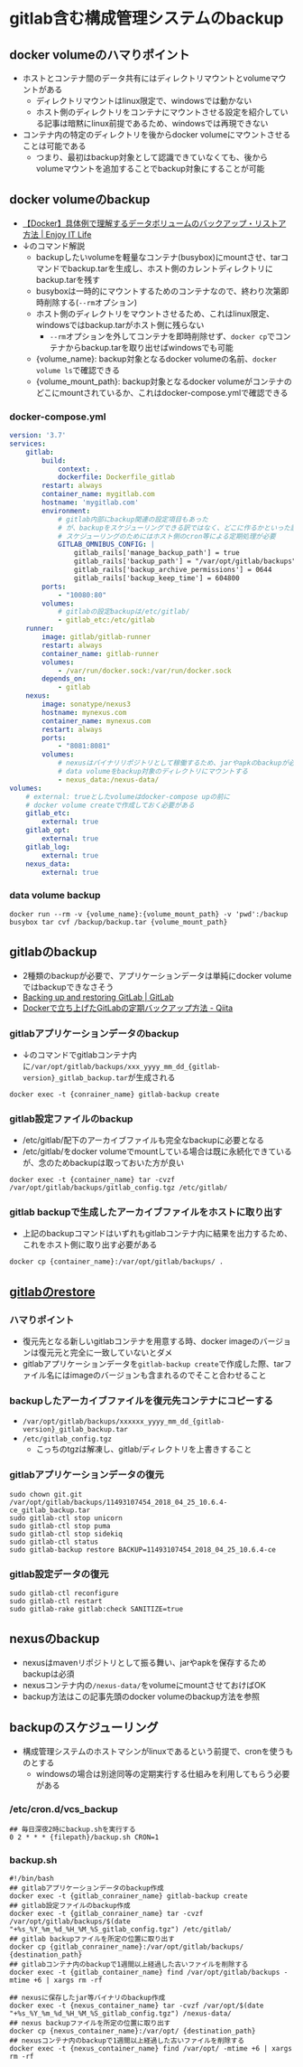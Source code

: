 # gitlab含む構成管理システムのbackup

## docker volumeのハマりポイント
- ホストとコンテナ間のデータ共有にはディレクトリマウントとvolumeマウントがある
	- ディレクトリマウントはlinux限定で、windowsでは動かない
	- ホスト側のディレクトリをコンテナにマウントさせる設定を紹介している記事は暗黙にlinux前提であるため、windowsでは再現できない
- コンテナ内の特定のディレクトリを後からdocker volumeにマウントさせることは可能である
	- つまり、最初はbackup対象として認識できていなくても、後からvolumeマウントを追加することでbackup対象にすることが可能

## docker volumeのbackup
- [【Docker】具体例で理解するデータボリュームのバックアップ・リストア方法 \| Enjoy IT Life](https://nishinatoshiharu.com/docker-volume-backup/)
- ↓のコマンド解説
	- backupしたいvolumeを軽量なコンテナ(busybox)にmountさせ、tarコマンドでbackup.tarを生成し、ホスト側のカレントディレクトリにbackup.tarを残す
	- busyboxは一時的にマウントするためのコンテナなので、終わり次第即時削除する(`--rm`オプション)
	- ホスト側のディレクトリをマウントさせるため、これはlinux限定、windowsではbackup.tarがホスト側に残らない
		- `--rm`オプションを外してコンテナを即時削除せず、`docker cp`でコンテナからbackup.tarを取り出せばwindowsでも可能
	- {volume_name}: backup対象となるdocker volumeの名前、`docker volume ls`で確認できる
	- {volume_mount_path}: backup対象となるdocker volumeがコンテナのどこにmountされているか、これはdocker-compose.ymlで確認できる

### docker-compose.yml
```yml
version: '3.7'
services:
    gitlab:
        build:
            context: .
            dockerfile: Dockerfile_gitlab
        restart: always
        container_name: mygitlab.com
        hostname: 'mygitlab.com'
        environment:
			# gitlab内部にbackup関連の設定項目もあった
			# が、backupをスケジューリングできる訳ではなく、どこに作るかといった設定のみ
			# スケジューリングのためにはホスト側のcron等による定期処理が必要
            GITLAB_OMNIBUS_CONFIG: |
                gitlab_rails['manage_backup_path'] = true
                gitlab_rails['backup_path'] = "/var/opt/gitlab/backups"
                gitlab_rails['backup_archive_permissions'] = 0644
                gitlab_rails['backup_keep_time'] = 604800
        ports:
            - "10080:80"
        volumes:
			# gitlabの設定backupは/etc/gitlab/
            - gitlab_etc:/etc/gitlab
    runner:
        image: gitlab/gitlab-runner
        restart: always
        container_name: gitlab-runner
        volumes:
            - /var/run/docker.sock:/var/run/docker.sock
        depends_on:
            - gitlab
    nexus:
        image: sonatype/nexus3
        hostname: mynexus.com
        container_name: mynexus.com
        restart: always
        ports:
            - "8081:8081"
        volumes:
			# nexusはバイナリリポジトリとして稼働するため、jarやapkのbackupが必要
			# data volumeをbackup対象のディレクトリにマウントする
            - nexus_data:/nexus-data/
volumes:
	# external: trueとしたvolumeはdocker-compose upの前に
	# docker volume createで作成しておく必要がある
    gitlab_etc:
        external: true
    gitlab_opt:
        external: true
    gitlab_log:
        external: true
    nexus_data:
        external: true
```

### data volume backup
```shell
docker run --rm -v {volume_name}:{volume_mount_path} -v 'pwd':/backup busybox tar cvf /backup/backup.tar {volume_mount_path}
```


## gitlabのbackup
- 2種類のbackupが必要で、アプリケーションデータは単純にdocker volumeではbackupできなさそう
- [Backing up and restoring GitLab \| GitLab](https://docs.gitlab.com/ee/raketasks/backup_restore.html)
- [Dockerで立ち上げたGitLabの定期バックアップ方法 - Qiita](https://qiita.com/TomoyukiSugiyama/items/e9da7c873654cb86a14d)

### gitlabアプリケーションデータのbackup
- ↓のコマンドでgitlabコンテナ内に`/var/opt/gitlab/backups/xxx_yyyy_mm_dd_{gitlab-version}_gitlab_backup.tar`が生成される
```shell
docker exec -t {conrainer_name} gitlab-backup create
```

### gitlab設定ファイルのbackup
- /etc/gitlab/配下のアーカイブファイルも完全なbackupに必要となる
- /etc/gitlab/をdocker volumeでmountしている場合は既に永続化できているが、念のためbackupは取っておいた方が良い
```shell
docker exec -t {container_name} tar -cvzf /var/opt/gitlab/backups/gitlab_config.tgz /etc/gitlab/
```

### gitlab backupで生成したアーカイブファイルをホストに取り出す
- 上記のbackupコマンドはいずれもgitlabコンテナ内に結果を出力するため、これをホスト側に取り出す必要がある
```shell
docker cp {container_name}:/var/opt/gitlab/backups/ .
```

## [gitlabのrestore](https://docs.gitlab.com/ee/raketasks/backup_restore.html#restore-for-omnibus-gitlab-installations)

### ハマりポイント
- 復元先となる新しいgitlabコンテナを用意する時、docker imageのバージョンは復元元と完全に一致していないとダメ
- gitlabアプリケーションデータを`gitlab-backup create`で作成した際、tarファイル名にはimageのバージョンも含まれるのでそこと合わせること

### backupしたアーカイブファイルを復元先コンテナにコピーする
- `/var/opt/gitlab/backups/xxxxxx_yyyy_mm_dd_{gitlab-version}_gitlab_backup.tar`
- `/etc/gitlab_config.tgz`
	- こっちのtgzは解凍し、gitlab/ディレクトリを上書きすること

### gitlabアプリケーションデータの復元
```shell
sudo chown git.git /var/opt/gitlab/backups/11493107454_2018_04_25_10.6.4-ce_gitlab_backup.tar
sudo gitlab-ctl stop unicorn
sudo gitlab-ctl stop puma
sudo gitlab-ctl stop sidekiq
sudo gitlab-ctl status
sudo gitlab-backup restore BACKUP=11493107454_2018_04_25_10.6.4-ce
```

### gitlab設定データの復元
```shell
sudo gitlab-ctl reconfigure
sudo gitlab-ctl restart
sudo gitlab-rake gitlab:check SANITIZE=true
```

## nexusのbackup
- nexusはmavenリポジトリとして振る舞い、jarやapkを保存するためbackupは必須
- nexusコンテナ内の`/nexus-data/`をvolumeにmountさせておけばOK
- backup方法はこの記事先頭のdocker volumeのbackup方法を参照

## backupのスケジューリング
- 構成管理システムのホストマシンがlinuxであるという前提で、cronを使うものとする
	- windowsの場合は別途同等の定期実行する仕組みを利用してもらう必要がある

### /etc/cron.d/vcs_backup
```shell
## 毎日深夜2時にbackup.shを実行する
0 2 * * * {filepath}/backup.sh CRON=1
```

### backup.sh
```shell
#!/bin/bash
## gitlabアプリケーションデータのbackup作成
docker exec -t {gitlab_conrainer_name} gitlab-backup create
## gitlab設定ファイルのbackup作成
docker exec -t {gitlab_conrainer_name} tar -cvzf /var/opt/gitlab/backups/$(date "+%s_%Y_%m_%d_%H_%M_%S_gitlab_config.tgz") /etc/gitlab/
## gitlab backupファイルを所定の位置に取り出す
docker cp {gitlab_conrainer_name}:/var/opt/gitlab/backups/ {destination_path}
## gitlabコンテナ内のbackupで1週間以上経過した古いファイルを削除する
docker exec -t {gitlab_container_name} find /var/opt/gitlab/backups -mtime +6 | xargs rm -rf

## nexusに保存したjar等バイナリのbackup作成
docker exec -t {nexus_container_name} tar -cvzf /var/opt/$(date "+%s_%Y_%m_%d_%H_%M_%S_gitlab_config.tgz") /nexus-data/
## nexus backupファイルを所定の位置に取り出す
docker cp {nexus_container_name}:/var/opt/ {destination_path}
## nexusコンテナ内のbackupで1週間以上経過した古いファイルを削除する
docker exec -t {nexus_container_name} find /var/opt/ -mtime +6 | xargs rm -rf
```